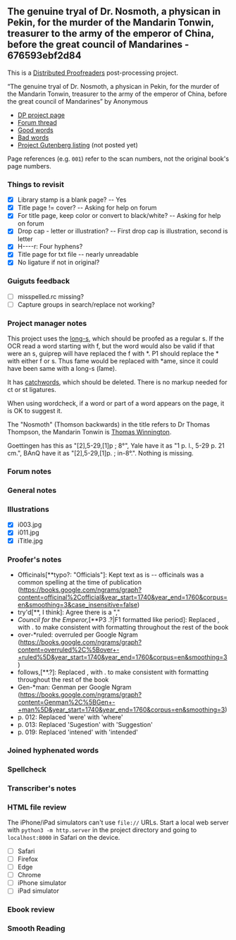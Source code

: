 ## The genuine tryal of Dr. Nosmoth, a physican in Pekin, for the murder of the Mandarin Tonwin, treasurer to the army of the emperor of China, before the great council of Mandarines - 676593ebf2d84 ##

This is a [Distributed Proofreaders](http://www.pgdp.net/) post-processing project.

“The genuine tryal of Dr. Nosmoth, a physican in Pekin, for the murder of the Mandarin Tonwin, treasurer to the army of the emperor of China, before the great council of Mandarines” by Anonymous

* [DP project page](http://www.pgdp.net/c/project.php?id=projectID676593ebf2d84)
* [Forum thread](https://www.pgdp.net/phpBB3/viewtopic.php?t=82933)
* [Good words](good_words.txt)
* [Bad words](bad_words.txt)
* [Project Gutenberg listing]() (not posted yet)

Page references (e.g. `001`) refer to the scan numbers, not the original book's page numbers.

### Things to revisit ###

* [X] Library stamp is a blank page? -- Yes
* [X] Title page != cover? -- Asking for help on forum
* [X] For title page, keep color or convert to black/white? -- Asking for help on forum
* [X] Drop cap - letter or illustration? -- First drop cap is illustration, second is letter
* [X] H----r: Four hyphens?
* [X] Title page for txt file -- nearly unreadable
* [X] No ligature if not in original?

### Guiguts feedback ###

* [ ] misspelled.rc missing?
* [ ] Capture groups in search/replace not working?

### Project manager notes ###

This project uses the [long-s](https://www.pgdp.net/wiki/DP_Official_Documentation:Proofreading/Proofing_old_texts#Long_s>long-s), which should be proofed as a regular s. If the OCR read a word starting with f, but the word would also be valid if that were an s, guiprep will have replaced the f with \*. P1 should replace the \* with either f or s. Thus fame would be replaced with *ame, since it could have been same with a long-s (ſame).

It has [catchwords](https://www.pgdp.net/c/faq/proofreading_guidelines.php#next_word>Catchwords), which should be deleted. There is no markup needed for ct or st ligatures.

When using wordcheck, if a word or part of a word appears on the page, it is OK to suggest it.

The "Nosmoth" (Thomson backwards) in the title refers to Dr Thomas Thompson, the Mandarin Tonwin is [Thomas Winnington](https://en.wikipedia.org/wiki/Thomas_Winnington_(1696%E2%80%931746)).

Goettingen has this as "[2],5-29,[1]p ; 8°", Yale have it as "1 p. l., 5-29 p. 21 cm.", BAnQ have it as "[2],5-29,[1]p. ; in-8°.". Nothing is missing.


### Forum notes ###

### General notes ###

### Illustrations ###

* [X] i003.jpg
* [X] i011.jpg
* [X] iTitle.jpg

### Proofer's notes ###

* Officinals[**typo?: "Officials"]: Kept text as is -- officinals was a common spelling at the time of publication (https://books.google.com/ngrams/graph?content=officinal%2Cofficial&year_start=1740&year_end=1760&corpus=en&smoothing=3&case_insensitive=false)
* try'd[**, I think]: Agree there is a ","
* <i>Council for the Emperor,</i>[**P3 .?|F1 formatted like period]: Replaced , with . to make consistent with formatting throughout the rest of the book
* over-*ruled: overruled per Google Ngram (https://books.google.com/ngrams/graph?content=overruled%2C%5Bover+-+ruled%5D&year_start=1740&year_end=1760&corpus=en&smoothing=3)
* follows,[**.?]: Replaced , with . to make consistent with formatting throughout the rest of the book
* Gen-*man: Genman per Google Ngram (https://books.google.com/ngrams/graph?content=Genman%2C%5BGen+-+man%5D&year_start=1740&year_end=1760&corpus=en&smoothing=3)
* p. 012: Replaced 'were' with 'where'
* p. 013: Replaced 'Sugestion' with 'Suggestion'
* p. 019: Replaced 'intened' with 'intended'

### Joined hyphenated words ###

### Spellcheck ###

### Transcriber's notes ###

### HTML file review ###
The iPhone/iPad simulators can't use `file://` URLs. Start a local web server with `python3 -m http.server` in the project directory and going to `localhost:8000` in Safari on the device. 

* [ ] Safari
* [ ] Firefox
* [ ] Edge
* [ ] Chrome
* [ ] iPhone simulator
* [ ] iPad simulator

### Ebook review ###

### Smooth Reading ###
